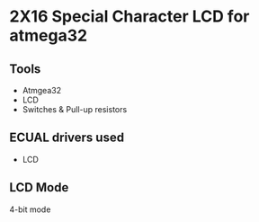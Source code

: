 # 2X16 Special Character LCD for atmega32

## Tools
* Atmgea32
* LCD
* Switches & Pull-up resistors

## ECUAL drivers used
* LCD

## LCD Mode
4-bit mode
